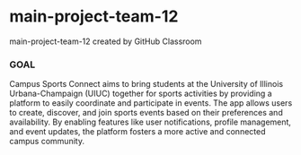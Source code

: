 # main-project-team-12
main-project-team-12 created by GitHub Classroom

### GOAL
Campus Sports Connect aims to bring students at the University of Illinois Urbana-Champaign (UIUC) together for sports activities by providing a platform to easily coordinate and participate in events. The app allows users to create, discover, and join sports events based on their preferences and availability. By enabling features like user notifications, profile management, and event updates, the platform fosters a more active and connected campus community.
